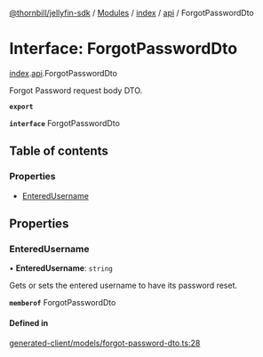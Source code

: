 [@thornbill/jellyfin-sdk](../README.md) / [Modules](../modules.md) / [index](../modules/index.md) / [api](../modules/index.api.md) / ForgotPasswordDto

# Interface: ForgotPasswordDto

[index](../modules/index.md).[api](../modules/index.api.md).ForgotPasswordDto

Forgot Password request body DTO.

**`export`**

**`interface`** ForgotPasswordDto

## Table of contents

### Properties

- [EnteredUsername](index.api.ForgotPasswordDto.md#enteredusername)

## Properties

### EnteredUsername

• **EnteredUsername**: `string`

Gets or sets the entered username to have its password reset.

**`memberof`** ForgotPasswordDto

#### Defined in

[generated-client/models/forgot-password-dto.ts:28](https://github.com/thornbill/jellyfin-sdk-typescript/blob/eb13db7/src/generated-client/models/forgot-password-dto.ts#L28)
